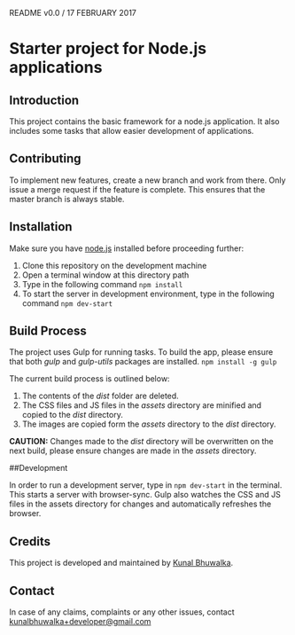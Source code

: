 README v0.0 / 17 FEBRUARY 2017

# Starter project for Node.js applications

## Introduction

This project contains the basic framework for a node.js application. It also includes some tasks that allow easier development of applications.


## Contributing

To implement new features, create a new branch and work from there. Only issue a merge request if the feature is complete. This ensures that the master branch is always stable.

## Installation

Make sure you have [node.js](https://nodejs.org/en/) installed before proceeding further:
   1. Clone this repository on the development machine
   2. Open a terminal window at this directory path
   3. Type in the following command `npm install`
   3. To start the server in development environment, type in the following command `npm dev-start`

## Build Process

The project uses Gulp for running tasks. To build the app, please ensure that both *gulp* and *gulp-utils* packages are installed.
`npm install -g gulp`

The current build process is outlined below:
  1. The contents of the *dist* folder are deleted.
  2. The CSS files and JS files in the *assets* directory are minified and copied to the *dist* directory.
  3. The images are copied form the *assets* directory to the *dist* directory.

  **CAUTION:** Changes made to the *dist* directory will be overwritten on the next build, please ensure changes are made in the *assets* directory.

##Development

In order to run a development server, type in `npm dev-start` in the terminal. This starts a server with browser-sync. Gulp also watches the CSS and JS files in the assets directory for changes and automatically refreshes the browser.

## Credits

This project is developed and maintained by [Kunal Bhuwalka](https://github.com/pirateship14).

## Contact

In case of any claims, complaints or any other issues, contact kunalbhuwalka+developer@gmail.com
